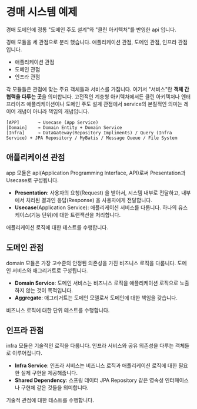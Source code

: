 # 경매 시스템 예제

경매 도메인에 정통 "도메인 주도 설계"와 "클린 아키텍처"를 반영한 api 입니다.

경매 모듈을 세 관점으로 분리 했습니다. 애플리케이션 관점, 도메인 관점, 인프라 관점 입니다.

- 애플리케이션 관점
- 도메인 관점
- 인프라 관점

각 모듈들은 관점에 맞는 주요 객체들과 서비스를 가집니다. 여기서 "서비스"란 **객체 간 협력을 다루는 곳**을 의미합니다. 고전적인 계층형 아키텍처에서든 클린 아키텍처나 엔터프라이즈 애플리케이션이나 도메인 주도 설계 관점에서 service의 본질적인 의미는 레이어 개념이 아니라 책임의 개념입니다.

```
[APP]       → Usecase (App Service)
[Domain]    → Domain Entity + Domain Service
[Infra]     → DataGateway(Repository Impliments) / Query (Infra Service) + JPA Repository / MyBatis / Message Queue / File System
```

## 애플리케이션 관점

app 모듈은 api(Application Programming Interface, API)로써 Presentation과 Usecase로 구성됩니다.

- **Presentation**: 사용자의 요청(Request) 을 받아서, 시스템 내부로 전달하고, 내부에서 처리된 결과인 응답(Response) 을 사용자에게 전달합니다.
- **Usecase**(Application Service): 애플리케이션 서비스를 다룹니다. 하나의 유스케이스(기능 단위)에 대한 트랜잭션을 처리합니다.

애플리케이션 로직에 대한 테스트를 수행합니다.

## 도메인 관점

domain 모듈은 가장 고수준의 안정된 의존성을 가진 비즈니스 로직을 다룹니다. 도메인 서비스와 애그리거트로 구성됩니다.

- **Domain Service**: 도메인 서비스는 비즈니스 로직을 애플리케이션 로직으로 노출하지 않는 것이 목적입니다.
- **Aggregate**: 애그리거트는 도메인 모델로서 도메인에 대한 책임을 갖습니다.

비즈니스 로직에 대한 단위 테스트를 수행합니다.

## 인프라 관점

infra 모듈은 기술적인 로직을 다룹니다. 인프라 서비스와 공유 의존성을 다루는 객체들로 이루어집니다.

- **Infra Service**: 인프라 서비스는 비즈니스 로직과 애플리케이션 로직에 대한 필요한 실제 구현을 제공해줍니다.
- **Shared Dependency**: 스프링 데이터 JPA Repository 같은 영속성 인터페이스나 구현체 같은 것들을 의미합니다.

기술적 관점에 대한 테스트를 수행합니다.
